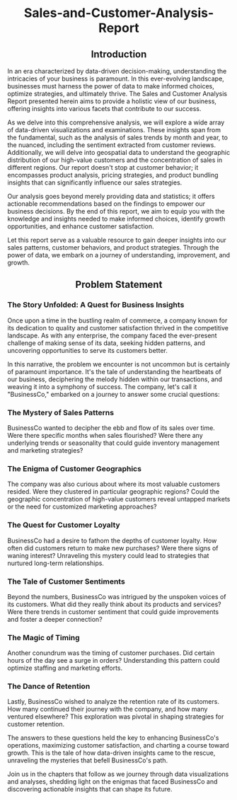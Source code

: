 <h1 align="center"> Sales-and-Customer-Analysis-Report
</h1>

  
<h2 align='center'> Introduction
</h2>
  
In an era characterized by data-driven decision-making, understanding the intricacies of your business is paramount. In this ever-evolving landscape, businesses must harness the power of data to make informed choices, optimize strategies, and ultimately thrive. The Sales and Customer Analysis Report presented herein aims to provide a holistic view of our business, offering insights into various facets that contribute to our success.

As we delve into this comprehensive analysis, we will explore a wide array of data-driven visualizations and examinations. These insights span from the fundamental, such as the analysis of sales trends by month and year, to the nuanced, including the sentiment extracted from customer reviews. Additionally, we will delve into geospatial data to understand the geographic distribution of our high-value customers and the concentration of sales in different regions. Our report doesn't stop at customer behavior; it encompasses product analysis, pricing strategies, and product bundling insights that can significantly influence our sales strategies.

Our analysis goes beyond merely providing data and statistics; it offers actionable recommendations based on the findings to empower our business decisions. By the end of this report, we aim to equip you with the knowledge and insights needed to make informed choices, identify growth opportunities, and enhance customer satisfaction.

Let this report serve as a valuable resource to gain deeper insights into our sales patterns, customer behaviors, and product strategies. Through the power of data, we embark on a journey of understanding, improvement, and growth.

<h2 align='center'> Problem Statement
</h2>

<h3 align = 'left'> The Story Unfolded: A Quest for Business Insights
</h3>
Once upon a time in the bustling realm of commerce, a company known for its dedication to quality and customer satisfaction thrived in the competitive landscape. As with any enterprise, the company faced the ever-present challenge of making sense of its data, seeking hidden patterns, and uncovering opportunities to serve its customers better.

In this narrative, the problem we encounter is not uncommon but is certainly of paramount importance. It's the tale of understanding the heartbeats of our business, deciphering the melody hidden within our transactions, and weaving it into a symphony of success. The company, let's call it "BusinessCo," embarked on a journey to answer some crucial questions:

<h3 align = 'left'> The Mystery of Sales Patterns
</h3>
BusinessCo wanted to decipher the ebb and flow of its sales over time. Were there specific months when sales flourished? Were there any underlying trends or seasonality that could guide inventory management and marketing strategies?

<h3 align = 'left'> The Enigma of Customer Geographics
</h3>
The company was also curious about where its most valuable customers resided. Were they clustered in particular geographic regions? Could the geographic concentration of high-value customers reveal untapped markets or the need for customized marketing approaches?

<h3 align = 'left'> The Quest for Customer Loyalty
</h3>
BusinessCo had a desire to fathom the depths of customer loyalty. How often did customers return to make new purchases? Were there signs of waning interest? Unraveling this mystery could lead to strategies that nurtured long-term relationships.

<h3 align = 'left'>The Tale of Customer Sentiments
</h3>
Beyond the numbers, BusinessCo was intrigued by the unspoken voices of its customers. What did they really think about its products and services? Were there trends in customer sentiment that could guide improvements and foster a deeper connection?

<h3 align = 'left'> The Magic of Timing
</h3>

Another conundrum was the timing of customer purchases. Did certain hours of the day see a surge in orders? Understanding this pattern could optimize staffing and marketing efforts.

<h3 align = 'left'> The Dance of Retention
</h3>

Lastly, BusinessCo wished to analyze the retention rate of its customers. How many continued their journey with the company, and how many ventured elsewhere? This exploration was pivotal in shaping strategies for customer retention.

The answers to these questions held the key to enhancing BusinessCo's operations, maximizing customer satisfaction, and charting a course toward growth. This is the tale of how data-driven insights came to the rescue, unraveling the mysteries that befell BusinessCo's path.

Join us in the chapters that follow as we journey through data visualizations and analyses, shedding light on the enigmas that faced BusinessCo and discovering actionable insights that can shape its future.
